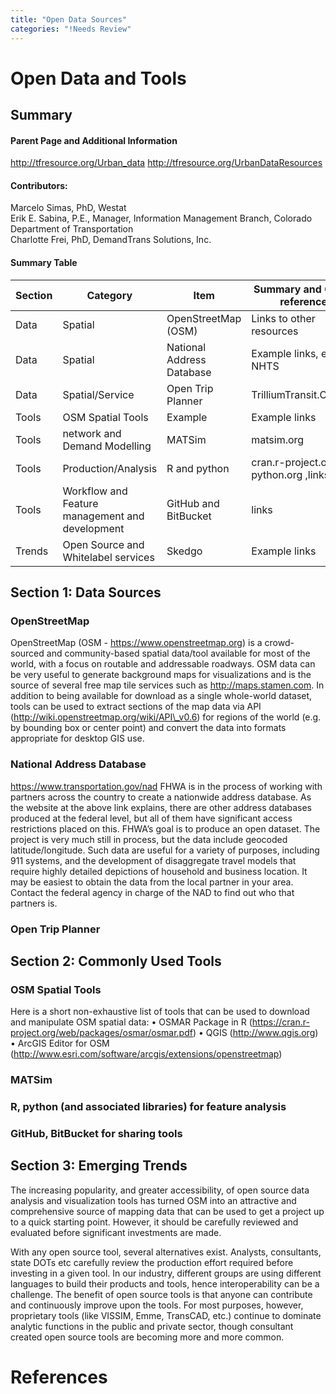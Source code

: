 ```yaml
---
title: "Open Data Sources"
categories: "!Needs Review"
---
```


Open Data and Tools
===================

Summary
-------

#### Parent Page and Additional Information

<http://tfresource.org/Urban_data>
<http://tfresource.org/UrbanDataResources>

#### Contributors:

Marcelo Simas, PhD, Westat\
Erik E. Sabina, P.E., Manager, Information Management Branch, Colorado Department of Transportation\
Charlotte Frei, PhD, DemandTrans Solutions, Inc.

#### Summary Table

| Section | Category                                        | Item                      | Summary and Cross-references          |
|---------|-------------------------------------------------|---------------------------|---------------------------------------|
| Data    | Spatial                                         | OpenStreetMap (OSM)       | Links to other resources              |
| Data    | Spatial                                         | National Address Database | Example links, e.g. NHTS              |
| Data    | Spatial/Service                                 | Open Trip Planner         | TrilliumTransit.Com,etc.              |
| Tools   | OSM Spatial Tools                               | Example                   | Example links                         |
| Tools   | network and Demand Modelling                    | MATSim                    | matsim.org                            |
| Tools   | Production/Analysis                             | R and python              | cran.r-project.org, python.org ,links |
| Tools   | Workflow and Feature management and development | GitHub and BitBucket      | links                                 |
| Trends  | Open Source and Whitelabel services             | Skedgo                    | Example links                         |

Section 1: Data Sources
-----------------------

### OpenStreetMap

OpenStreetMap (OSM - <https://www.openstreetmap.org>) is a crowd-sourced and community-based spatial data/tool available for most of the world, with a focus on routable and addressable roadways. OSM data can be very useful to generate background maps for visualizations and is the source of several free map tile services such as <http://maps.stamen.com>. In addition to being available for download as a single whole-world dataset, tools can be used to extract sections of the map data via API (http://wiki.openstreetmap.org/wiki/API\_v0.6) for regions of the world (e.g. by bounding box or center point) and convert the data into formats appropriate for desktop GIS use.

### National Address Database

<https://www.transportation.gov/nad>
FHWA is in the process of working with partners across the country to create a nationwide address database. As the website at the above link explains, there are other address databases produced at the federal level, but all of them have significant access restrictions placed on this. FHWA’s goal is to produce an open dataset. The project is very much still in process, but the data include geocoded latitude/longitude. Such data are useful for a variety of purposes, including 911 systems, and the development of disaggregate travel models that require highly detailed depictions of household and business location. It may be easiest to obtain the data from the local partner in your area. Contact the federal agency in charge of the NAD to find out who that partners is.

### Open Trip Planner

Section 2: Commonly Used Tools
------------------------------

### OSM Spatial Tools

Here is a short non-exhaustive list of tools that can be used to download and manipulate OSM spatial data:
• OSMAR Package in R (https://cran.r-project.org/web/packages/osmar/osmar.pdf)
• QGIS (http://www.qgis.org)
• ArcGIS Editor for OSM (http://www.esri.com/software/arcgis/extensions/openstreetmap)

### MATSim

### R, python (and associated libraries) for feature analysis

### GitHub, BitBucket for sharing tools

Section 3: Emerging Trends
--------------------------

The increasing popularity, and greater accessibility, of open source data analysis and visualization tools has turned OSM into an attractive and comprehensive source of mapping data that can be used to get a project up to a quick starting point. However, it should be carefully reviewed and evaluated before significant investments are made.

With any open source tool, several alternatives exist. Analysts, consultants, state DOTs etc carefully review the production effort required before investing in a given tool. In our industry, different groups are using different languages to build their products and tools, hence interoperability can be a challenge. The benefit of open source tools is that anyone can contribute and continuously improve upon the tools. For most purposes, however, proprietary tools (like VISSIM, Emme, TransCAD, etc.) continue to dominate analytic functions in the public and private sector, though consultant created open source tools are becoming more and more common.

References
==========

